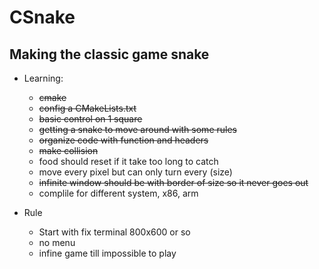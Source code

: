 # CSnake
## Making the classic game snake

- Learning:
    - ~~cmake~~
    - ~~config a CMakeLists.txt~~
    - ~~basic control on 1 square~~
    - ~~getting a snake to move around with some rules~~
    - ~~organize code with function and headers~~
    - ~~make collision~~
    - food should reset if it take too long to catch
    - move every pixel but can only turn every (size)
    - ~~infinite window should be with border of size so it never goes out~~
    - complile for different system, x86, arm

- Rule
    - Start with fix terminal 800x600 or so
    - no menu
    - infine game till impossible to play